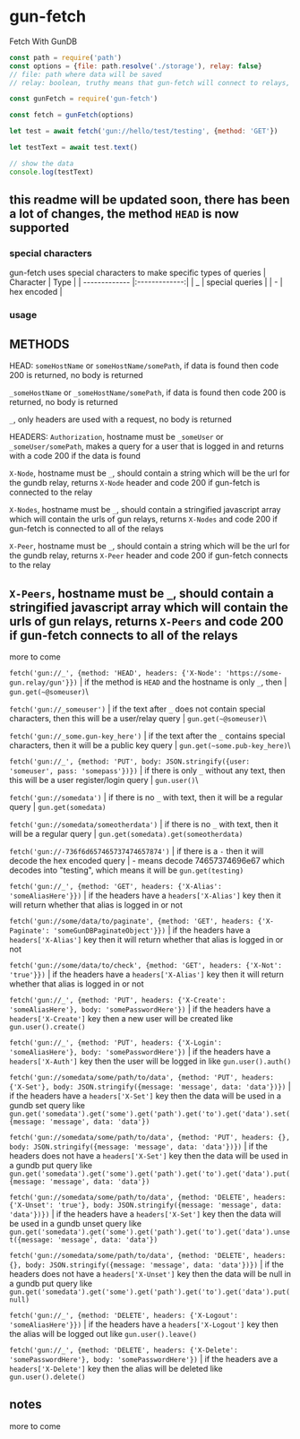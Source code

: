 # gun-fetch

Fetch With GunDB

```javascript
const path = require('path')
const options = {file: path.resolve('./storage'), relay: false}
// file: path where data will be saved
// relay: boolean, truthy means that gun-fetch will connect to relays, falsy means that gun-fetch will not connect to any relays

const gunFetch = require('gun-fetch')

const fetch = gunFetch(options)

let test = await fetch('gun://hello/test/testing', {method: 'GET'})

let testText = await test.text()

// show the data
console.log(testText)
```
## this readme will be updated soon, there has been a lot of changes, the method `HEAD` is now supported

### special characters
gun-fetch uses special characters to make specific types of queries
| Character        | Type           |
| ------------- |:-------------:|
| _ | special queries |
| - | hex encoded     |

### usage
METHODS
---
HEAD:
`someHostName` or `someHostName/somePath`, if data is found then code 200 is returned, no body is returned

`_someHostName` or `_someHostName/somePath`, if data is found then code 200 is returned, no body is returned

`_`, only headers are used with a request, no body is returned

HEADERS:
`Authorization`, hostname must be `_someUser` or `_someUser/somePath`, makes a query for a user that is logged in and returns with a code 200 if the data is found

`X-Node`, hostname must be `_`, should contain a string which will be the url for the gundb relay, returns `X-Node` header and code 200 if gun-fetch is connected to the relay

`X-Nodes`, hostname must be `_`, should contain a stringified javascript array which will contain the urls of gun relays, returns `X-Nodes` and code 200 if gun-fetch is connected to all of the relays

`X-Peer`, hostname must be `_`, should contain a string which will be the url for the gundb relay, returns `X-Peer` header and code 200 if gun-fetch connects to the relay

`X-Peers`, hostname must be `_`, should contain a stringified javascript array which will contain the urls of gun relays, returns `X-Peers` and code 200 if gun-fetch connects to all of the relays
---

more to come

`fetch('gun://_', {method: 'HEAD', headers: {'X-Node': 'https://some-gun.relay/gun'}})` | if the method is `HEAD` and the hostname is only `_`, then  | `gun.get(~@someuser)`\

`fetch('gun://_someuser')` | if the text after `_` does not contain special characters, then this will be a user/relay query | `gun.get(~@someuser)`\

`fetch('gun://_some.gun-key_here')` | if the text after the `_` contains special characters, then it will be a public key query | `gun.get(~some.pub-key_here)`\

`fetch('gun://_', {method: 'PUT', body: JSON.stringify({user: 'someuser', pass: 'somepass'})})` | if there is only `_` without any text, then this will be a user register/login query | `gun.user()`\

`fetch('gun://somedata')` | if there is no `_` with text, then it will be a regular query | `gun.get(somedata)`

`fetch('gun://somedata/someotherdata')` | if there is no `_` with text, then it will be a regular query | `gun.get(somedata).get(someotherdata)`

`fetch('gun://-736f6d657465737474657874')` | if there is a `-` then it will decode the hex encoded query | - means decode 74657374696e67 which decodes into "testing", which means it will be `gun.get(testing)`

`fetch('gun://_', {method: 'GET', headers: {'X-Alias': 'someAliasHere'}})` | if the headers have a `headers['X-Alias']` key then it will return whether that alias is logged in or not

`fetch('gun://some/data/to/paginate', {method: 'GET', headers: {'X-Paginate': 'someGunDBPaginateObject'}})` | if the headers have a `headers['X-Alias']` key then it will return whether that alias is logged in or not

`fetch('gun://some/data/to/check', {method: 'GET', headers: {'X-Not': 'true'}})` | if the headers have a `headers['X-Alias']` key then it will return whether that alias is logged in or not

`fetch('gun://_', {method: 'PUT', headers: {'X-Create': 'someAliasHere'}, body: 'somePasswordHere'})` | if the headers have a `headers['X-Create']` key then a new user will be created like `gun.user().create()`

`fetch('gun://_', {method: 'PUT', headers: {'X-Login': 'someAliasHere'}, body: 'somePasswordHere'})` | if the headers have a `headers['X-Auth']` key then the user will be logged in like `gun.user().auth()`

`fetch('gun://somedata/some/path/to/data', {method: 'PUT', headers: {'X-Set'}, body: JSON.stringify({message: 'message', data: 'data'})})` | if the headers have a `headers['X-Set']` key then the data will be used in a gundb set query like `gun.get('somedata').get('some').get('path').get('to').get('data').set({message: 'message', data: 'data'})`

`fetch('gun://somedata/some/path/to/data', {method: 'PUT', headers: {}, body: JSON.stringify({message: 'message', data: 'data'})})` | if the headers does not have a `headers['X-Set']` key then the data will be used in a gundb put query like `gun.get('somedata').get('some').get('path').get('to').get('data').put({message: 'message', data: 'data'})`

`fetch('gun://somedata/some/path/to/data', {method: 'DELETE', headers: {'X-Unset': 'true'}, body: JSON.stringify({message: 'message', data: 'data'})})` | if the headers have a `headers['X-Set']` key then the data will be used in a gundb unset query like `gun.get('somedata').get('some').get('path').get('to').get('data').unset({message: 'message', data: 'data'})`

`fetch('gun://somedata/some/path/to/data', {method: 'DELETE', headers: {}, body: JSON.stringify({message: 'message', data: 'data'})})` | if the headers does not have a `headers['X-Unset']` key then the data will be null in a gundb put query like `gun.get('somedata').get('some').get('path').get('to').get('data').put(null)`

`fetch('gun://_', {method: 'DELETE', headers: {'X-Logout': 'someAliasHere'}})` | if the headers have a `headers['X-Logout']` key then the alias will be logged out like `gun.user().leave()`

`fetch('gun://_', {method: 'DELETE', headers: {'X-Delete': 'somePasswordHere'}, body: 'somePasswordHere'})` | if the headers ave a `headers['X-Delete']` key then the alias will be deleted like `gun.user().delete()`

## notes
more to come